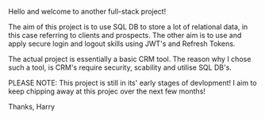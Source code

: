 Hello and welcome to another full-stack project!

The aim of this project is to use SQL DB to store a lot of relational data, in this case referring to clients and prospects. 
The other aim is to use and apply secure login and logout skills using JWT's and Refresh Tokens. 

The actual project is essentially a basic CRM tool. The reason why I chose such a tool, is CRM's require security, scability and utilise SQL DB's. 

PLEASE NOTE: This project is still in its' early stages of devlopment! I aim to keep chipping away at this projec over the next few months! 

Thanks,
Harry 